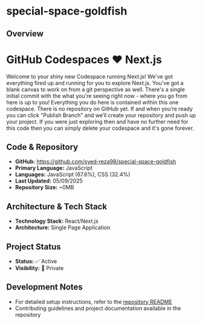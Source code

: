 # special-space-goldfish
## Overview

# GitHub Codespaces ♥️ Next.js

Welcome to your shiny new Codespace running Next.js! We've got everything fired up and running for you to explore Next.js.
You've got a blank canvas to work on from a git perspective as well. There's a single initial commit with the what you're seeing right now - where you go from here is up to you!
Everything you do here is contained within this one codespace. There is no repository on GitHub yet. If and when you’re ready you can click "Publish Branch" and we’ll create your repository and push up your project. If you were just exploring then and have no further need for this code then you can simply delete your codespace and it's gone forever.

## Code & Repository

- **GitHub:** https://github.com/syed-reza98/special-space-goldfish
- **Primary Language:** JavaScript
- **Languages:** JavaScript (67.6%), CSS (32.4%)
- **Last Updated:** 05/09/2025
- **Repository Size:** ~0MB

## Architecture & Tech Stack

- **Technology Stack:** React/Next.js
- **Architecture:** Single Page Application

## Project Status

- **Status:** ✅ Active
- **Visibility:** 🔐 Private

## Development Notes

- For detailed setup instructions, refer to the [repository README](https://github.com/syed-reza98/special-space-goldfish#readme)
- Contributing guidelines and project documentation available in the repository
